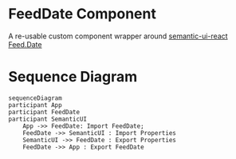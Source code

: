 # FeedDate Component

A re-usable custom component wrapper around [semantic-ui-react Feed.Date](https://react.semantic-ui.com/views/feed)

# Sequence Diagram

```mermaid
sequenceDiagram
participant App
participant FeedDate
participant SemanticUI
    App ->> FeedDate: Import FeedDate;
    FeedDate ->> SemanticUI : Import Properties
    SemanticUI ->> FeedDate : Export Properties
    FeedDate ->> App : Export FeedDate
```

